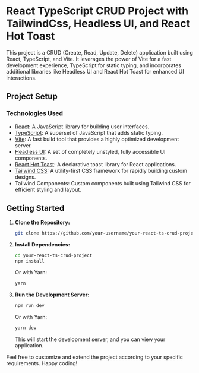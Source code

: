 # React TypeScript CRUD Project with TailwindCss, Headless UI, and React Hot Toast

This project is a CRUD (Create, Read, Update, Delete) application built using React, TypeScript, and Vite. It leverages the power of Vite for a fast development experience, TypeScript for static typing, and incorporates additional libraries like Headless UI and React Hot Toast for enhanced UI interactions.

## Project Setup

### Technologies Used

- [React](https://reactjs.org/): A JavaScript library for building user interfaces.
- [TypeScript](https://www.typescriptlang.org/): A superset of JavaScript that adds static typing.
- [Vite](https://vitejs.dev/): A fast build tool that provides a highly optimized development server.
- [Headless UI](https://headlessui.dev/): A set of completely unstyled, fully accessible UI components.
- [React Hot Toast](https://react-hot-toast.com/): A declarative toast library for React applications.
- [Tailwind CSS](https://tailwindcss.com/): A utility-first CSS framework for rapidly building custom designs.
- Tailwind Components: Custom components built using Tailwind CSS for efficient styling and layout.

## Getting Started

1. **Clone the Repository:**

   ```bash
   git clone https://github.com/your-username/your-react-ts-crud-project.git
   ```

2. **Install Dependencies:**

   ```bash
   cd your-react-ts-crud-project
   npm install
   ```

   Or with Yarn:

   ```bash
   yarn
   ```

3. **Run the Development Server:**

   ```bash
   npm run dev
   ```

   Or with Yarn:

   ```bash
   yarn dev
   ```

   This will start the development server, and you can view your application.

Feel free to customize and extend the project according to your specific requirements. Happy coding!
